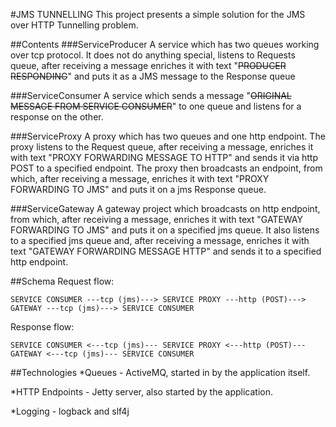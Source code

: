 #JMS TUNNELLING
This project presents a simple solution for the JMS over HTTP Tunnelling problem. 

##Contents
###ServiceProducer
A service which has two queues working over tcp protocol. It does not do anything special, listens to Requests queue, after receiving a message enriches it with 
text "~~PRODUCER RESPONDING~~" and puts it as a JMS message to the Response queue

###ServiceConsumer
A service which sends a message "~~ORIGINAL MESSAGE FROM SERVICE CONSUMER~~" to one queue and listens for a response on the other.
 
###ServiceProxy
A proxy which has two queues and one http endpoint. 
The proxy listens to the Request queue, after receiving a message, enriches it with text "PROXY FORWARDING MESSAGE TO HTTP"
and sends it via http POST to a specified endpoint.
The proxy then broadcasts an endpoint, from which, after receiving a message, enriches it with text "PROXY FORWARDING TO JMS" and puts it on a jms Response queue.

###ServiceGateway
A gateway project which broadcasts on http endpoint, from which, after receiving a message, enriches it with text "GATEWAY FORWARDING TO JMS" and puts it on 
a specified jms queue.
It also listens to a specified jms queue and, after receiving a message, enriches it with text "GATEWAY FORWARDING MESSAGE HTTP" and sends it to a specified 
http endpoint.

##Schema
Request flow:

    SERVICE CONSUMER ---tcp (jms)---> SERVICE PROXY ---http (POST)---> GATEWAY ---tcp (jms)---> SERVICE CONSUMER

Response flow:

    SERVICE CONSUMER <---tcp (jms)--- SERVICE PROXY <---http (POST)--- GATEWAY <---tcp (jms)--- SERVICE CONSUMER

##Technologies
*Queues - ActiveMQ, started in by the application itself.

*HTTP Endpoints - Jetty server, also started by the application.

*Logging - logback and slf4j